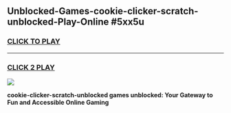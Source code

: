 
## Unblocked-Games-cookie-clicker-scratch-unblocked-Play-Online #5xx5u
<h3>
<a href="https://news.freeplayer.one?title=cookie-clicker-scratch-unblocked&ref=3">CLICK TO PLAY</a></h3>
<hr>

<h3>
<a href="https://news.freeplayer.one?title=cookie-clicker-scratch-unblocked&ref=3">CLICK 2 PLAY</a>
  
</h3>

<a href="https://news.freeplayer.one?title=cookie-clicker-scratch-unblocked&ref=3"><img src="https://clearcache.store/games.png"></a>


**cookie-clicker-scratch-unblocked games unblocked: Your Gateway to Fun and Accessible Online Gaming**
